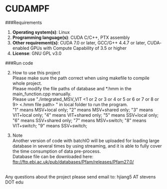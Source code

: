 # CUDAMPF
###Requirements
1. **Operating system(s)**: Linux
2. **Programming language(s)**: CUDA C/C++, PTX assembly
3. **Other requirement(s)**: CUDA 7.0 or later, GCC/G++ 4.4.7 or later, CUDA-
enabled GPUs with Compute Capability of 3.5 or higher
4. **License**: GNU GPL v3.0

###Run code




2. How to use this project <br />
Please make sure the path correct when using makefile to compile whole project. <br />
Please modify the file paths of database and *.hmm in the main_function.cpp manually. <br />
Please use "./integrated_MSV_VIT <1 or 2 or 3 or 4 or 5 or 6 or 7 or 8 or 9> <.hmm file path> <database file path>" in local folder to run the program. <br />
"1" means MSV+local only; "2" means MSV+shared only; "3" means VIT+local only; "4" means VIT+shared only; "5" means SSV+local only; "6" means SSV+shared only; "7" means MSV+switch; "8" means VIT+switch; "9" means SSV+switch; <br />

3. Note <br />
Another version of code with batchIO will be uploaded for loading large database in several times by using streaming, and it is able to fully cover the time consumption of data pre-process. <br />
Database file can be downloaded here: ftp://ftp.ebi.ac.uk/pub/databases/Pfam/releases/Pfam27.0/ <br />

<br /> Any questions about the project please send email to: hjiang5 AT stevens DOT edu <br />
